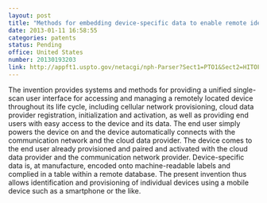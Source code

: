 ```yaml
---
layout: post
title: "Methods for embedding device-specific data to enable remote identification and provisioning of specific devices"
date: 2013-01-11 16:58:55
categories: patents
status: Pending
office: United States
number: 20130193203
link: http://appft1.uspto.gov/netacgi/nph-Parser?Sect1=PTO1&Sect2=HITOFF&d=PG01&p=1&u=/netahtml/PTO/srchnum.html&r=1&f=G&l=50&s1=20130193203.PGNR. 
---
```


The invention provides systems and methods for providing a unified single-scan user interface for accessing and managing a remotely located device throughout its life cycle, including cellular network provisioning, cloud data provider registration, initialization and activation, as well as providing end users with easy access to the device and its data. The end user simply powers the device on and the device automatically connects with the communication network and the cloud data provider. The device comes to the end user already provisioned and paired and activated with the cloud data provider and the communication network provider. Device-specific data is, at manufacture, encoded onto machine-readable labels and complied in a table within a remote database. The present invention thus allows identification and provisioning of individual devices using a mobile device such as a smartphone or the like.

